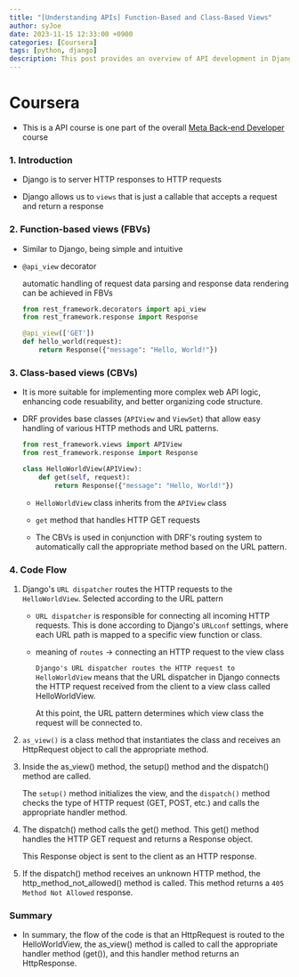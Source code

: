 ```yaml
---
title: "[Understanding APIs] Function-Based and Class-Based Views"
author: syJoe
date: 2023-11-15 12:33:00 +0900
categories: [Coursera]
tags: [python, django]
description: This post provides an overview of API development in Django, focusing on function-based views (FBVs) and class-based views (CBVs). Learn how Django routes HTTP requests, the role of the URL dispatcher, and how to implement simple APIs using the Django REST Framework. Enhance your back-end development skills with practical examples.
---
```


# Coursera
- This is a API course is one part of the overall [Meta Back-end Developer](https://www.coursera.org/professional-certificates/meta-back-end-developer) course

### 1. **Introduction**

- Django is to server HTTP responses to HTTP requests

- Django allows us to `views` that is just a callable that accepts a request and return a response

### 2. **Function-based views (FBVs)**

- Similar to Django, being simple and intuitive

- `@api_view` decorator

    automatic handling of request data parsing and response data rendering can be achieved in FBVs

    ```python
    from rest_framework.decorators import api_view
    from rest_framework.response import Response

    @api_view(['GET'])
    def hello_world(request):
        return Response({"message": "Hello, World!"})
    ```

### 3. **Class-based views (CBVs)**

- It is more suitable for implementing more complex web API logic, enhancing code resuability, and better organizing code structure.

- DRF provides base classes (`APIView` and `ViewSet`) that allow easy handling of various HTTP methods and URL patterns.

    ```python
    from rest_framework.views import APIView
    from rest_framework.response import Response

    class HelloWorldView(APIView):
        def get(self, request):
            return Response({"message": "Hello, World!"})
    ```

    - `HelloWorldView` class inherits from the `APIView` class

    - `get` method that handles HTTP GET requests

    - The CBVs is used in conjunction with DRF's routing system to automatically call the appropriate method based on the URL pattern.


### 4. **Code Flow**

1. Django's `URL dispatcher` routes the HTTP requests to the `HelloWorldView`. Selected according to the URL pattern

    - `URL dispatcher` is responsible for connecting all incoming HTTP requests. This is done according to Django's `URLconf` settings, where each URL path is mapped to a specific view function or class.

    - meaning of `routes`  ->  connecting an HTTP request to the view class

         `Django's URL dispatcher routes the HTTP request to HelloWorldView` means that the URL dispatcher in Django connects the HTTP request received from the client to a view class called HelloWorldView. 
         
         At this point, the URL pattern determines which view class the request will be connected to.

2. `as_view()` is a class method that instantiates the class and receives an HttpRequest object to call the appropriate method.

3. Inside the as_view() method, the setup() method and the dispatch() method are called.

    The `setup()` method initializes the view, and the `dispatch()` method checks the type of HTTP request (GET, POST, etc.) and calls the appropriate handler method.

4. The dispatch() method calls the get() method. This get() method handles the HTTP GET request and returns a Response object. 

    This Response object is sent to the client as an HTTP response.

5. If the dispatch() method receives an unknown HTTP method, the http_method_not_allowed() method is called. This method returns a `405 Method Not Allowed` response.<br/>

### **Summary**
- In summary, the flow of the code is that an HttpRequest is routed to the HelloWorldView, the as_view() method is called to call the appropriate handler method (get()), and this handler method returns an HttpResponse.
